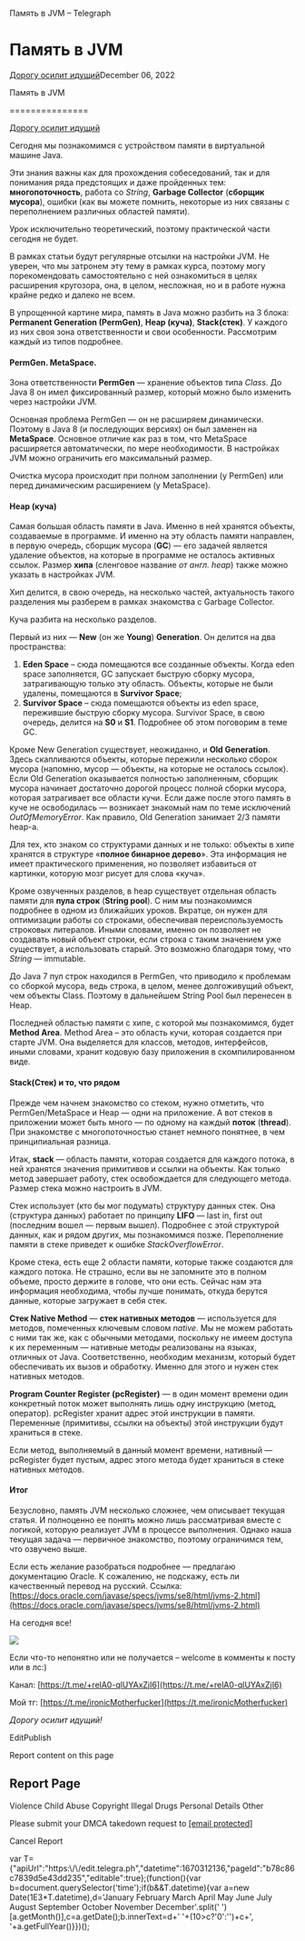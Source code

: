 Память в JVM – Telegraph

Память в JVM
============

[Дорогу осилит идущий](https://t.me/ViamSupervadetVadens)December 06, 2022

Память в JVM

===============

[Дорогу осилит идущий](https://t.me/ViamSupervadetVadens)

Сегодня мы познакомимся с устройством памяти в виртуальной машине Java.

Эти знания важны как для прохождения собеседований, так и для понимания ряда предстоящих и даже пройденных тем: **многопоточность**, работа со _String_, **Garbage Collector** (**сборщик мусора**), ошибки (как вы можете помнить, некоторые из них связаны с переполнением различных областей памяти).

Урок исключительно теоретический, поэтому практической части сегодня не будет.

В рамках статьи будут регулярные отсылки на настройки JVM. Не уверен, что мы затронем эту тему в рамках курса, поэтому могу порекомендовать самостоятельно с ней ознакомиться в целях расширения кругозора, она, в целом, несложная, но и в работе нужна крайне редко и далеко не всем.

В упрощенной картине мира, память в Java можно разбить на 3 блока: **Permanent Generation (PermGen)**, **Heap (куча)**, **Stack(стек)**. У каждого из них своя зона ответственности и свои особенности. Рассмотрим каждый из типов подробнее.



#### PermGen. MetaSpace.

Зона ответственности **PermGen** — хранение объектов типа _Class_. До Java 8 он имел фиксированный размер, который можно было изменить через настройки JVM.

Основная проблема PermGen — он не расширяем динамически. Поэтому в Java 8 (и последующих версиях) он был заменен на **MetaSpace**. Основное отличие как раз в том, что MetaSpace расширяется автоматически, по мере необходимости. В настройках JVM можно ограничить его максимальный размер.

Очистка мусора происходит при полном заполнении (у PermGen) или перед динамическим расширением (у MetaSpace).



#### Heap (куча)

Самая большая область памяти в Java. Именно в ней хранятся объекты, создаваемые в программе. И именно на эту область памяти направлен, в первую очередь, сборщик мусора (**GC**) — его задачей является удаление объектов, на которые в программе не осталось активных ссылок. Размер **хипа** (сленговое название _от англ. heap_) также можно указать в настройках JVM.

Хип делится, в свою очередь, на несколько частей, актуальность такого разделения мы разберем в рамках знакомства с Garbage Collector.

Куча разбита на несколько разделов.

Первый из них — **New** (он же **Young**) **Generation**. Он делится на два пространства:

1.  **Eden Space** – сюда помещаются все созданные объекты. Когда eden space заполняется, GC запускает быструю сборку мусора, затрагивающую только эту область. Объекты, которые не были удалены, помещаются в **Survivor Space**;
2.  **Survivor Space** – сюда помещаются объекты из eden space, пережившие быструю сборку мусора. Survivor Space, в свою очередь, делится на **S0** и **S1**. Подробнее об этом поговорим в теме GC.

Кроме New Generation существует, неожиданно, и **Old Generation**. Здесь скапливаются объекты, которые пережили несколько сборок мусора (напомню, мусор — объекты, на которые не осталось ссылок). Если Old Generation оказывается полностью заполненным, сборщик мусора начинает достаточно дорогой процесс полной сборки мусора, которая затрагивает все области кучи. Если даже после этого память в куче не освободилась — возникает знакомый нам по теме исключений _OutOfMemoryError_. Как правило, Old Generation занимает 2/3 памяти heap-а.

Для тех, кто знаком со структурами данных и не только: объекты в хипе хранятся в структуре «**полное бинарное дерево**». Эта информация не имеет практического применения, но позволяет избавиться от картинки, которую мозг рисует для слова «куча».

Кроме озвученных разделов, в heap существует отдельная область памяти для **пула строк** (**String pool**). С ним мы познакомимся подробнее в одном из ближайших уроков. Вкратце, он нужен для оптимизации работы со строками, обеспечивая переиспользуемость строковых литералов. Иными словами, именно он позволяет не создавать новый объект строки, если строка с таким значением уже существует, а использовать старый. Это возможно благодаря тому, что _String_ — immutable.

До Java 7 пул строк находился в PermGen, что приводило к проблемам со сборкой мусора, ведь строка, в целом, менее долгоживущий объект, чем объекты Class. Поэтому в дальнейшем String Pool был перенесен в Heap.

Последней областью памяти с хипе, с которой мы познакомимся, будет **Method Area**. Method Area – это область кучи, которая создается при старте JVM. Она выделяется для классов, методов, интерфейсов, иными словами, хранит кодовую базу приложения в скомпилированном виде.



#### Stack(Стек) и то, что рядом

Прежде чем начнем знакомство со стеком, нужно отметить, что PermGen/MetaSpace и Heap — одни на приложение. А вот стеков в приложении может быть много — по одному на каждый **поток** (**thread**). При знакомстве с многопоточностью станет немного понятнее, в чем принципиальная разница.

Итак, **stack** — область памяти, которая создается для каждого потока, в ней хранятся значения примитивов и ссылки на объекты. Как только метод завершает работу, стек освобождается для следующего метода. Размер стека можно настроить в JVM.

Стек использует (кто бы мог подумать) структуру данных стек. Она (структура данных) работает по принципу **LIFO** — last in, first out (последним вошел — первым вышел). Подробнее с этой структурой данных, как и рядом других, мы познакомимся позже. Переполнение памяти в стеке приведет к ошибке _StackOverflowError_.

Кроме стека, есть еще 2 области памяти, которые также создаются для каждого потока. Не страшно, если вы не запомните это в полном объеме, просто держите в голове, что они есть. Сейчас нам эта информация необходима, чтобы лучше понимать, откуда берутся данные, которые загружает в себя стек.

**Стек Native Method** — **стек нативных методов** — используется для методов, помеченных ключевым словом _native_. Мы не можем работать с ними так же, как с обычными методами, поскольку не имеем доступа к их переменным — нативные методы реализованы на языках, отличных от Java. Соответственно, необходим механизм, который будет обеспечивать их вызов и обработку. Именно для этого и нужен стек нативных методов.

**Program Counter Register (pcRegister)** — в один момент времени один конкретный поток может выполнять лишь одну инструкцию (метод, оператор). pcRegister хранит адрес этой инструкции в памяти. Переменные (примитивы, ссылки на объекты) этой инструкции будут храниться в стеке.

Если метод, выполняемый в данный момент времени, нативный — pcRegister будет пустым, адрес этого метода будет храниться в стеке нативных методов.



#### Итог

Безусловно, память JVM несколько сложнее, чем описывает текущая статья. И полноценно ее понять можно лишь рассматривая вместе с логикой, которую реализует JVM в процессе выполнения. Однако наша текущая задача — первичное знакомство, поэтому ограничимся тем, что озвучено выше.

Если есть желание разобраться подробнее — предлагаю документацию Oracle. К сожалению, не подскажу, есть ли качественный перевод на русский. Ссылка: [https://docs.oracle.com/javase/specs/jvms/se8/html/jvms-2.html](https://docs.oracle.com/javase/specs/jvms/se8/html/jvms-2.html)



На сегодня все!

![](/file/83ac0011b799499db02e5.png)



Если что-то непонятно или не получается – welcome в комменты к посту или в лс:)

Канал: [https://t.me/+relA0-qlUYAxZjI6](https://t.me/+relA0-qlUYAxZjI6)

Мой тг: [https://t.me/ironicMotherfucker](https://t.me/ironicMotherfucker)

_Дорогу осилит идущий!_

EditPublish

Report content on this page

Report Page
-----------

Violence Child Abuse  Copyright  Illegal Drugs  Personal Details  Other

Please submit your DMCA takedown request to [\[email protected\]](/cdn-cgi/l/email-protection#d2b6bfb1b392a6b7beb7b5a0b3bffcbda0b5eda1a7b0b8b7b1a6ef80b7a2bda0a6f7e0e2a6bdf7e0e286b7beb7b5a0b3a2baf7e0e2a2b3b5b7f7e0e2f7e0e0f796e2f7eb94f796e2f790e2f796e2f79091f796e3f7ea94f796e3f7eae0f796e3f7ea91f7e0e2f796e2f790e0f7e0e298849ff7e0e0f4b0bdb6abef80b7a2bda0a6b7b6f7e0e2a2b3b5b7f7e193f7e0e2baa6a6a2a1f7e193f7e094f7e094a6b7beb7b5a0b3fca2baf7e09482b3bfabb3a6ffa4ff98849fffe3e0ffe2e4f7e293f7e293f7e293)

Cancel Report

var T={"apiUrl":"https:\\/\\/edit.telegra.ph","datetime":1670312136,"pageId":"b78c86c7839d5e43dd235","editable":true};(function(){var b=document.querySelector('time');if(b&&T.datetime){var a=new Date(1E3\*T.datetime),d='January February March April May June July August September October November December'.split(' ')\[a.getMonth()\],c=a.getDate();b.innerText=d+' '+(10>c?'0':'')+c+', '+a.getFullYear()}})();